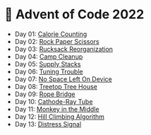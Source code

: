 # 🎄 Advent of Code 2022

- Day 01: [Calorie Counting](./src/main/kotlin/fr/davidpelissier/adventofcode2022/days/Day01.kt)
- Day 02: [Rock Paper Scissors](./src/main/kotlin/fr/davidpelissier/adventofcode2022/days/Day02.kt)
- Day 03: [Rucksack Reorganization](./src/main/kotlin/fr/davidpelissier/adventofcode2022/days/Day03.kt)
- Day 04: [Camp Cleanup](./src/main/kotlin/fr/davidpelissier/adventofcode2022/days/Day04.kt)
- Day 05: [Supply Stacks](./src/main/kotlin/fr/davidpelissier/adventofcode2022/days/Day05.kt)
- Day 06: [Tuning Trouble](./src/main/kotlin/fr/davidpelissier/adventofcode2022/days/Day06.kt)
- Day 07: [No Space Left On Device](./src/main/kotlin/fr/davidpelissier/adventofcode2022/days/Day07.kt)
- Day 08: [Treetop Tree House](./src/main/kotlin/fr/davidpelissier/adventofcode2022/days/Day08.kt)
- Day 09: [Rope Bridge](./src/main/kotlin/fr/davidpelissier/adventofcode2022/days/Day09.kt)
- Day 10: [Cathode-Ray Tube](./src/main/kotlin/fr/davidpelissier/adventofcode2022/days/Day10.kt)
- Day 11: [Monkey in the Middle](./src/main/kotlin/fr/davidpelissier/adventofcode2022/days/Day11.kt)
- Day 12: [Hill Climbing Algorithm](./src/main/kotlin/fr/davidpelissier/adventofcode2022/days/Day12.kt)
- Day 13: [Distress Signal](./src/main/kotlin/fr/davidpelissier/adventofcode2022/days/Day13.kt)

